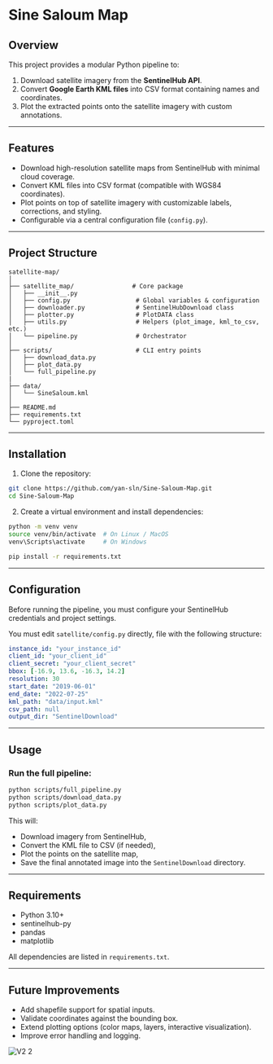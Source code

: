 # Sine Saloum Map

## Overview

This project provides a modular Python pipeline to:

1. Download satellite imagery from the **SentinelHub API**.
2. Convert **Google Earth KML files** into CSV format containing names and coordinates.
3. Plot the extracted points onto the satellite imagery with custom annotations.

---

## Features

* Download high-resolution satellite maps from SentinelHub with minimal cloud coverage.
* Convert KML files into CSV format (compatible with WGS84 coordinates).
* Plot points on top of satellite imagery with customizable labels, corrections, and styling.
* Configurable via a central configuration file (`config.py`).

---

## Project Structure

```
satellite-map/
│
├── satellite_map/                # Core package
│   ├── __init__.py
│   ├── config.py                  # Global variables & configuration
│   ├── downloader.py              # SentinelHubDownload class
│   ├── plotter.py                 # PlotDATA class
│   ├── utils.py                   # Helpers (plot_image, kml_to_csv, etc.)
│   └── pipeline.py                # Orchestrator
│
├── scripts/                       # CLI entry points
│   ├── download_data.py
│   ├── plot_data.py
│   └── full_pipeline.py
|
├── data/
│   └── SineSaloum.kml
│
├── README.md
├── requirements.txt
└── pyproject.toml
```

---

## Installation

1. Clone the repository:

```bash
git clone https://github.com/yan-sln/Sine-Saloum-Map.git
cd Sine-Saloum-Map
```

2. Create a virtual environment and install dependencies:

```bash
python -m venv venv
source venv/bin/activate  # On Linux / MacOS
venv\Scripts\activate     # On Windows

pip install -r requirements.txt
```

---

## Configuration

Before running the pipeline, you must configure your SentinelHub credentials and project settings.

You must edit `satellite/config.py` directly, file with the following structure:

```yaml
instance_id: "your_instance_id"
client_id: "your_client_id"
client_secret: "your_client_secret"
bbox: [-16.9, 13.6, -16.3, 14.2]
resolution: 30
start_date: "2019-06-01"
end_date: "2022-07-25"
kml_path: "data/input.kml"
csv_path: null
output_dir: "SentinelDownload"
```

---

## Usage

### Run the full pipeline:

```bash
python scripts/full_pipeline.py
python scripts/download_data.py
python scripts/plot_data.py
```

This will:

* Download imagery from SentinelHub,
* Convert the KML file to CSV (if needed),
* Plot the points on the satellite map,
* Save the final annotated image into the `SentinelDownload` directory.

---

## Requirements

* Python 3.10+
* sentinelhub-py
* pandas
* matplotlib

All dependencies are listed in `requirements.txt`.

---

## Future Improvements

* Add shapefile support for spatial inputs.
* Validate coordinates against the bounding box.
* Extend plotting options (color maps, layers, interactive visualization).
* Improve error handling and logging.

![V2 2](https://user-images.githubusercontent.com/110732997/220370356-804d294e-cd22-4a8b-aaeb-c1270a721d2c.png)
